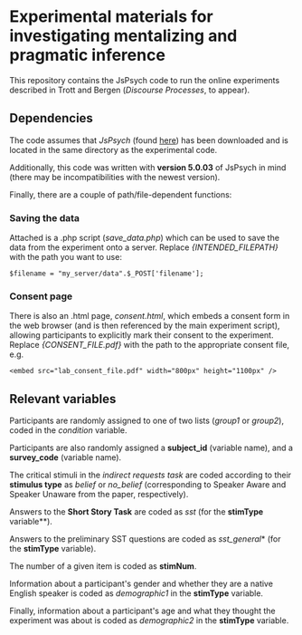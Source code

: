 # Experimental materials for investigating mentalizing and pragmatic inference

This repository contains the JsPsych code to run the online experiments described in Trott and Bergen (*Discourse Processes*, to appear). 

## Dependencies

The code assumes that *JsPsych* (found [here](https://www.jspsych.org/)) has been downloaded and is located in the same directory as the experimental code.

Additionally, this code was written with **version 5.0.03** of JsPsych in mind (there may be incompatibilities with the newest version).

Finally, there are a couple of path/file-dependent functions:

### **Saving the data**

Attached is a .php script (*save_data.php*) which can be used to save the data from the experiment onto a server. Replace *{INTENDED_FILEPATH}* with the path you want to use:

```
$filename = "my_server/data".$_POST['filename'];
```

### **Consent page**

There is also an .html page, *consent.html*, which embeds a consent form in the web browser (and is then referenced by the main experiment script), allowing participants to explicitly mark their consent to the experiment. Replace *{CONSENT_FILE.pdf}* with the path to the appropriate consent file, e.g.

```
<embed src="lab_consent_file.pdf" width="800px" height="1100px" />
```

## Relevant variables

Participants are randomly assigned to one of two lists (*group1* or *group2*), coded in the *condition* variable.

Participants are also randomly assigned a **subject_id** (variable name), and a **survey_code** (variable name). 

The critical stimuli in the *indirect requests task* are coded according to their **stimulus type** as *belief* or *no_belief* (corresponding to Speaker Aware and Speaker Unaware from the paper, respectively).

Answers to the **Short Story Task** are coded as *sst* (for the **stimType** variable**). 

Answers to the preliminary SST questions are coded as *sst_general** (for the **stimType** variable).

The number of a given item is coded as **stimNum**.

Information about a participant's gender and whether they are a native English speaker is coded as *demographic1* in the **stimType** variable. 

Finally, information about a participant's age and what they thought the experiment was about is coded as *demographic2* in the **stimType** variable.